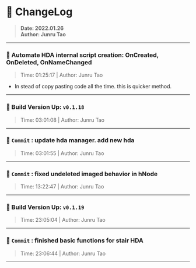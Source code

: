 # :hammer: ChangeLog
> __Date: 2022.01.26__<br>
> __Author: Junru Tao__<br>
---

### :electric_plug: Automate HDA internal script creation: OnCreated, OnDeleted, OnNameChanged
> Time: 01:25:17 | Author: Junru Tao
- In stead of copy pasting code all the time. this is quicker method.

---


### :electric_plug: Build Version Up: `v0.1.18`
> Time: 03:01:08 | Author: Junru Tao
---


### :electric_plug: `Commit` : update hda manager. add new hda
> Time: 03:01:55 | Author: Junru Tao
---
### :electric_plug: `Commit` : fixed undeleted imaged behavior in hNode
> Time: 13:22:47 | Author: Junru Tao
---
### :electric_plug: Build Version Up: `v0.1.19`
> Time: 23:05:04 | Author: Junru Tao
---


### :electric_plug: `Commit` : finished basic functions for stair HDA
> Time: 23:06:44 | Author: Junru Tao
---
